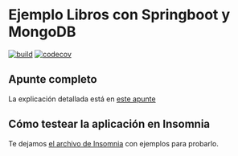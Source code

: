 # Ejemplo Libros con Springboot y MongoDB

[![build](https://github.com/uqbar-project/eg-libros-springboot-mongo-kotlin/actions/workflows/build.yml/badge.svg)](https://github.com/uqbar-project/eg-libros-springboot-mongo-kotlin/actions/workflows/build.yml) [![codecov](https://codecov.io/gh/uqbar-project/eg-libros-springboot-mongo-kotlin/branch/master/graph/badge.svg?token=KHXEZluyIv)](https://codecov.io/gh/uqbar-project/eg-libros-springboot-mongo-kotlin)

## Apunte completo

La explicación detallada está en [este apunte](https://docs.google.com/document/d/1kLAsruPYKZBNB0zi40_ORYavt_daQzEpaz2tf6pB6zw/edit#)

## Cómo testear la aplicación en Insomnia

Te dejamos [el archivo de Insomnia](./Libros_Insomnia.json) con ejemplos para probarlo.
